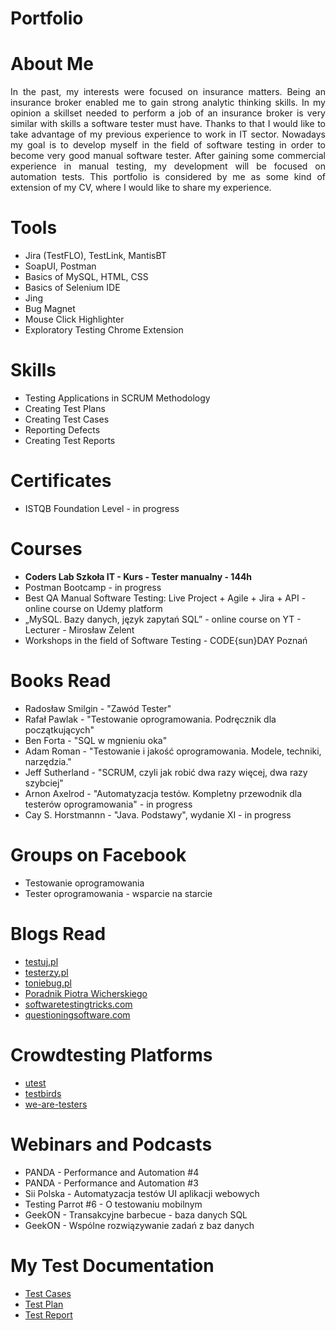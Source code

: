 # Portfolio

# About Me
<div align="justify">In the past, my interests were focused on insurance matters. Being an insurance broker enabled me to gain strong analytic thinking skills. In my opinion a skillset needed to perform a job of an insurance broker is very similar with skills a software tester must have. Thanks to that I would like to take advantage of my previous experience to work in IT sector. Nowadays my goal is to develop myself in the field of software testing in order to become very good manual software tester. After gaining some commercial experience in manual testing, my development will be focused on automation tests. 
This portfolio is considered by me as some kind of extension of my CV, where I would like to share my experience.</div>

# Tools
* Jira (TestFLO), TestLink, MantisBT
* SoapUI, Postman
* Basics of MySQL, HTML, CSS
* Basics of Selenium IDE
* Jing
* Bug Magnet
* Mouse Click Highlighter
* Exploratory Testing Chrome Extension

# Skills
* Testing Applications in SCRUM Methodology
*	Creating Test Plans
*	Creating Test Cases 
*	Reporting Defects
*	Creating Test Reports

# Certificates
* ISTQB Foundation Level - in progress 

# Courses
* **Coders Lab Szkoła IT - Kurs - Tester manualny - 144h**
* Postman Bootcamp - in progress
* Best QA Manual Software Testing: Live Project + Agile + Jira + API - online course on Udemy platform
* „MySQL. Bazy danych, język zapytań SQL” - online course on YT - Lecturer - Mirosław Zelent
* Workshops in the field of Software Testing - CODE{sun}DAY Poznań  

# Books Read
* Radosław Smilgin - "Zawód Tester"
* Rafał Pawlak - "Testowanie oprogramowania. Podręcznik dla początkujących"
* Ben Forta - "SQL w mgnieniu oka"
* Adam Roman - "Testowanie i jakość oprogramowania. Modele, techniki, narzędzia."
* Jeff Sutherland - "SCRUM, czyli jak robić dwa razy więcej, dwa razy szybciej"
* Arnon Axelrod - "Automatyzacja testów. Kompletny przewodnik dla testerów oprogramowania" - in progress
* Cay S. Horstmannn - "Java. Podstawy", wydanie XI - in progress

# Groups on Facebook
* Testowanie oprogramowania
* Tester oprogramowania - wsparcie na starcie

# Blogs Read
* [testuj.pl](https://testuj.pl)
* [testerzy.pl](https://testerzy.pl)
* [toniebug.pl](https://toniebug.pl)
* [Poradnik Piotra Wicherskiego](https://pwicherski.gitbook.io)
* [softwaretestingtricks.com](https://softwaretestingtricks.com)
* [questioningsoftware.com](https://www.questioningsoftware.com)

# Crowdtesting Platforms
* [utest](https://www.utest.com/)
* [testbirds](https://testbirds.com)
* [we-are-testers](https://we-are-testers.com)

# Webinars and Podcasts
* PANDA - Performance and Automation #4
* PANDA - Performance and Automation #3
* Sii Polska - Automatyzacja testów UI aplikacji webowych
* Testing Parrot #6 - O testowaniu mobilnym 
* GeekON - Transakcyjne barbecue - baza danych SQL
* GeekON - Wspólne rozwiązywanie zadań z baz danych 

# My Test Documentation
* [Test Cases](https://drive.google.com/open?id=1-p-bt8dA7omWKM2mr__aBeLggMrs3YF0)
* [Test Plan](https://drive.google.com/file/d/1Vx-CETt920NECvweRH6EqfL110uEBIMM/view?usp=sharing)
* [Test Report](https://drive.google.com/file/d/1wOKNgqCZF3TexLnN3kLNBGFL0kD51sH4/view?usp=sharing)


